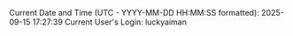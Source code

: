 Current Date and Time (UTC - YYYY-MM-DD HH:MM:SS formatted): 2025-09-15 17:27:39
Current User's Login: luckyaiman
